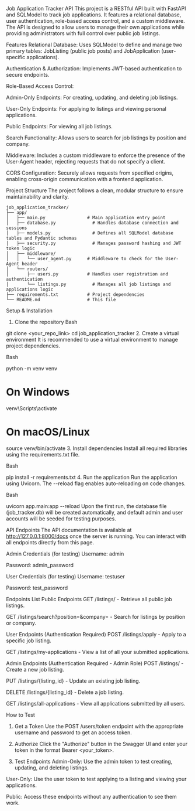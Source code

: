 Job Application Tracker API
This project is a RESTful API built with FastAPI and SQLModel to track job applications. It features a relational database, user authentication, role-based access control, and a custom middleware. The API is designed to allow users to manage their own applications while providing administrators with full control over public job listings.

Features
Relational Database: Uses SQLModel to define and manage two primary tables: JobListing (public job posts) and JobApplication (user-specific applications).

Authentication & Authorization: Implements JWT-based authentication to secure endpoints.

Role-Based Access Control:

Admin-Only Endpoints: For creating, updating, and deleting job listings.

User-Only Endpoints: For applying to listings and viewing personal applications.

Public Endpoints: For viewing all job listings.

Search Functionality: Allows users to search for job listings by position and company.

Middleware: Includes a custom middleware to enforce the presence of the User-Agent header, rejecting requests that do not specify a client.

CORS Configuration: Securely allows requests from specified origins, enabling cross-origin communication with a frontend application.

Project Structure
The project follows a clean, modular structure to ensure maintainability and clarity.

```
job_application_tracker/
├── app/
│   ├── main.py                # Main application entry point
│   ├── database.py              # Handles database connection and sessions
│   ├── models.py                # Defines all SQLModel database tables and Pydantic schemas
│   ├── security.py              # Manages password hashing and JWT token logic
│   ├── middleware/
│   │   └── user_agent.py      # Middleware to check for the User-Agent header
│   └── routers/
│       ├── users.py           # Handles user registration and authentication
│       └── listings.py          # Manages all job listings and applications logic
├── requirements.txt           # Project dependencies
└── README.md                  # This file
```

Setup & Installation
1. Clone the repository
Bash

git clone <your_repo_link>
cd job_application_tracker
2. Create a virtual environment
It is recommended to use a virtual environment to manage project dependencies.

Bash

python -m venv venv
# On Windows
venv\Scripts\activate
# On macOS/Linux
source venv/bin/activate
3. Install dependencies
Install all required libraries using the requirements.txt file.

Bash

pip install -r requirements.txt
4. Run the application
Run the application using Uvicorn. The --reload flag enables auto-reloading on code changes.

Bash

uvicorn app.main:app --reload
Upon the first run, the database file (job_tracker.db) will be created automatically, and default admin and user accounts will be seeded for testing purposes.

API Endpoints
The API documentation is available at http://127.0.0.1:8000/docs once the server is running. You can interact with all endpoints directly from this page.

Admin Credentials (for testing)
Username: admin

Password: admin_password

User Credentials (for testing)
Username: testuser

Password: test_password

Endpoints List
Public Endpoints
GET /listings/ - Retrieve all public job listings.

GET /listings/search?position=<query>&company=<query> - Search for listings by position or company.

User Endpoints (Authentication Required)
POST /listings/apply - Apply to a specific job listing.

GET /listings/my-applications - View a list of all your submitted applications.

Admin Endpoints (Authentication Required - Admin Role)
POST /listings/ - Create a new job listing.

PUT /listings/{listing_id} - Update an existing job listing.

DELETE /listings/{listing_id} - Delete a job listing.

GET /listings/all-applications - View all applications submitted by all users.

How to Test
1. Get a Token
Use the POST /users/token endpoint with the appropriate username and password to get an access token.

2. Authorize
Click the "Authorize" button in the Swagger UI and enter your token in the format Bearer <your_token>.

3. Test Endpoints
Admin-Only: Use the admin token to test creating, updating, and deleting listings.

User-Only: Use the user token to test applying to a listing and viewing your applications.

Public: Access these endpoints without any authentication to see them work.